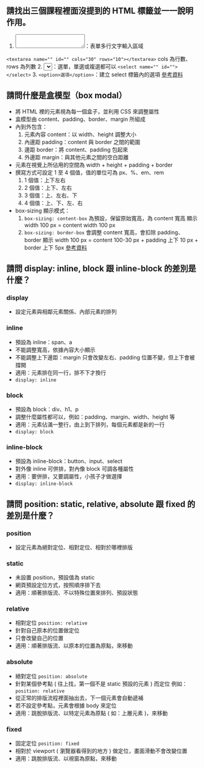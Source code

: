 ## 請找出三個課程裡面沒提到的 HTML 標籤並一一說明作用。
1. <textarea></textarea>：表單多行文字輸入區域
  `<textarea name="" id="" cols="30" rows="10"></textarea>`
  cols 為行數、rows 為列數
2. <select></select>：選單，單選或複選都可以
  `<select name="" id=""></select>`
3. `<option>選項</option>`：建立 select 標籤內的選項
[參考資料](http://web.thu.edu.tw/hzed/www/tag.htm)

## 請問什麼是盒模型（box modal）
- 將 HTML 裡的元素視為每一個盒子，並利用 CSS 來調整屬性
- 盒模型由 content、padding、border、margin 所組成
- 內到外包含：
    1. 元素內容 content：以 width、height 調整大小
    2. 內邊距 padding：content 與 border 之間的範圍
    3. 邊距 border：將 content、padding 包起來
    4. 外邊距 margin：與其他元素之間的空白距離
- 元素在視覺上所佔用的空間為 width + height + padding + border
- 撰寫方式可設定 1 至 4 個值，值的單位可為 px、%、em、rem
    1. 1 個值：上下左右
    2. 2 個值：上下、左右
    3. 3 個值：上、左右、下
    4. 4 個值：上、下、左、右
- box-sizing 顯示模式：
    1. `box-sizing: content-box` 為預設，保留原始寬高，為 content 寬高
        顯示 width 100 px = content width 100 px
    2. `box-sizing: border-box` 會調整 content 寬高，會扣除 padding、border
        顯示 width 100 px = content 100-30 px + padding 上下 10 px + border 上下 5px
[參考資料]([https://developer.mozilla.org/zh-CN/docs/Learn/CSS/Building_blocks/The_box_model](https://developer.mozilla.org/zh-CN/docs/Learn/CSS/Building_blocks/The_box_model))

## 請問 display: inline, block 跟 inline-block 的差別是什麼？
### display
- 設定元素與相鄰元素關係、內部元素的排列

### inline
- 預設為 inline：span、a
- 不能調整寬高，依據內容大小顯示
- 不能調整上下邊距：margin 只會改變左右、padding 位置不變，但上下會被撐開
- 適用：元素排在同一行，排不下才換行
- `display: inline`

### block
- 預設為 block：div、h1、p
- 調整什麼屬性都可以，例如：padding、margin、width、height 等
- 適用：元素佔滿一整行，由上到下排列，每個元素都是新的一行
- `display: block`

### inline-block
- 預設為 inline-block：button、input、select
- 對外像 inline 可併排，對內像 block 可調各種屬性
- 適用：要併排，又要調屬性，小孩子才做選擇
- `display: inline-block`

## 請問 position: static, relative, absolute 跟 fixed 的差別是什麼？
### position
- 設定元素為絕對定位、相對定位、相對於哪裡排版

### static
- 未設置 position，預設值為 static
- 網頁預設定位方式，按照順序排下去
- 適用：順著排版流、不以特殊位置來排列、預設狀態

### relative
- 相對定位 `position: relative`
- 針對自己原本的位置做定位
- 只會改變自己的位置
- 適用：順著排版流、以原本的位置為原點，來移動

### absolute
- 絕對定位 `position: absolute`
- 針對某個參考點 ( 往上找，第一個不是 static 預設的元素 ) 而定位
    例如： `position: relative`
- 從正常的排版流程裡面抽出去，下一個元素會自動遞補
- 若不設定參考點，元素會根據 body 來定位
- 適用：跳脫排版流、以特定元素為原點 ( 如：上層元素 )，來移動

### fixed
- 固定定位 `position: fixed`
- 相對於 viewport ( 瀏覽器看得到的地方 ) 做定位，畫面滑動不會改變位置
- 適用：跳脫排版流、以視窗為原點，來移動
